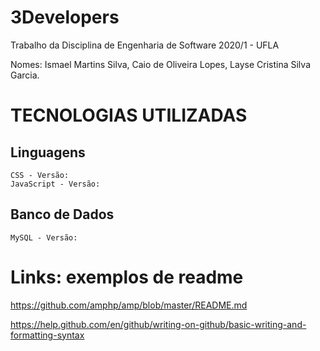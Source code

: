 # 3Developers
Trabalho da Disciplina de Engenharia de Software 2020/1 - UFLA

Nomes: Ismael Martins Silva, Caio de Oliveira Lopes, Layse Cristina Silva Garcia.

# TECNOLOGIAS UTILIZADAS
## Linguagens
    CSS - Versão: 
    JavaScript - Versão: 
## Banco de Dados
    MySQL - Versão: 

# Links: exemplos de readme
https://github.com/amphp/amp/blob/master/README.md

https://help.github.com/en/github/writing-on-github/basic-writing-and-formatting-syntax
